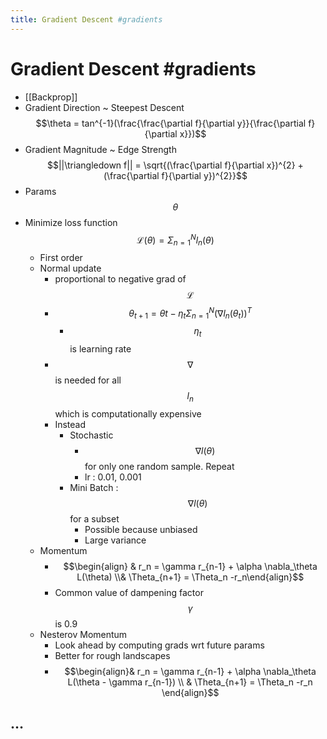 ```yaml
---
title: Gradient Descent #gradients
---
```


# Gradient Descent #gradients
- [[Backprop]]
- Gradient Direction ~ Steepest Descent $$\theta = tan^{-1}(\frac{\frac{\partial f}{\partial y}}{\frac{\partial f}{\partial x}})$$
- Gradient Magnitude ~ Edge Strength $$||\triangledown f|| = \sqrt{(\frac{\partial f}{\partial x})^{2} + (\frac{\partial f}{\partial y})^{2}}$$
- Params $$\theta$$
- Minimize loss function $$\mathscr{L}(\theta) = \Sigma^N_{n=1}l_n(\theta)$$
	- First order
	- Normal update
		- proportional to negative grad of $$\mathscr{L}$$
		- $$\theta_{t+1} = \theta{t} - \eta_t \Sigma_{n=1}^N(\nabla l_n(\theta_t))^T$$
			- $$\eta_t$$ is learning rate
		- $$\nabla$$ is needed for all $$l_n$$ which is computationally expensive
		- Instead
			- Stochastic 
				- $$\nabla l(\theta)$$ for only one random sample. Repeat
				- lr : 0.01, 0.001
			- Mini Batch : $$\nabla l(\theta)$$ for a subset 
				- Possible because unbiased
				- Large variance
	- Momentum
		- $$\begin{align} & r_n = \gamma r_{n-1} + \alpha \nabla_\theta L(\theta) \\& \Theta_{n+1} = \Theta_n -r_n\end{align}$$
		- Common value of dampening factor $$\gamma$$ is 0.9
	- Nesterov Momentum
		- Look ahead by computing grads wrt future params
		- Better for rough landscapes
		- $$\begin{align}& r_n = \gamma r_{n-1} + \alpha \nabla_\theta L(\theta - \gamma r_{n-1}) \\ & \Theta_{n+1} = \Theta_n -r_n \end{align}$$

## …




